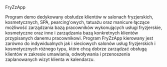 FryZzApp

Program demo dedykowany obsłudze klientów w salonach fryzjerskich, kosmetycznych, SPA, pearcing'owych, tatuażu oraz manicure łączące możliwość zarządzania bazą pracowników wykonujących usługi fryzjerskie, kosmetyczne oraz inne i zarządzania bazą konkretnych klientów przypisanych danemu pracownikowi.
Program FryZzApp kierowany jest zarówno do indywidualnych jak i sieciowych salonów usług fryzjerskich i kosmetycznych różnego typu, które chcą dobrze zarządzać obsługą klientów w zakresie umawiania, odwoływania i przenoszenia zaplanowanych wizyt klienta w kalendarzu.
